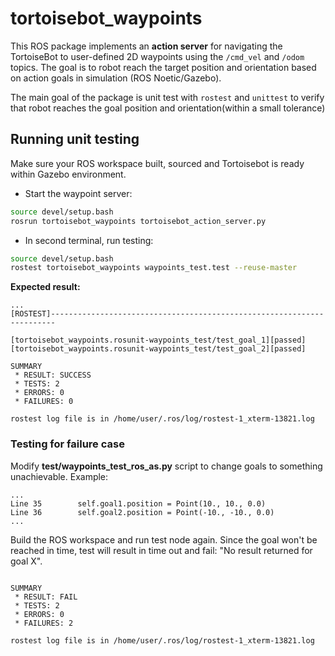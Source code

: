 # tortoisebot_waypoints

This ROS package implements an **action server** for navigating the TortoiseBot to user-defined 2D waypoints using the `/cmd_vel` and `/odom` topics. The goal is to robot reach the target position and orientation based on action goals in simulation (ROS Noetic/Gazebo).

The main goal of the package is unit test with `rostest` and `unittest` to verify that robot reaches the goal position and orientation(within a small tolerance)

## Running unit testing

Make sure your ROS workspace built, sourced and Tortoisebot is ready within Gazebo environment.

- Start the waypoint server:

```bash
source devel/setup.bash
rosrun tortoisebot_waypoints tortoisebot_action_server.py
```

- In second terminal, run testing:

```bash
source devel/setup.bash
rostest tortoisebot_waypoints waypoints_test.test --reuse-master
```

**Expected result:**
```
...
[ROSTEST]-----------------------------------------------------------------------

[tortoisebot_waypoints.rosunit-waypoints_test/test_goal_1][passed]
[tortoisebot_waypoints.rosunit-waypoints_test/test_goal_2][passed]

SUMMARY
 * RESULT: SUCCESS
 * TESTS: 2
 * ERRORS: 0
 * FAILURES: 0

rostest log file is in /home/user/.ros/log/rostest-1_xterm-13821.log
```


### Testing for failure case

Modify **test/waypoints_test_ros_as.py** script to change goals to something unachievable. Example:
```
...
Line 35        self.goal1.position = Point(10., 10., 0.0)
Line 36        self.goal2.position = Point(-10., -10., 0.0)
...
```

Build the ROS workspace and run test node again. Since the goal won't be reached in time, test will result in time out and fail: "No result returned for goal X".
```

SUMMARY
 * RESULT: FAIL
 * TESTS: 2
 * ERRORS: 0
 * FAILURES: 2

rostest log file is in /home/user/.ros/log/rostest-1_xterm-13821.log
```
